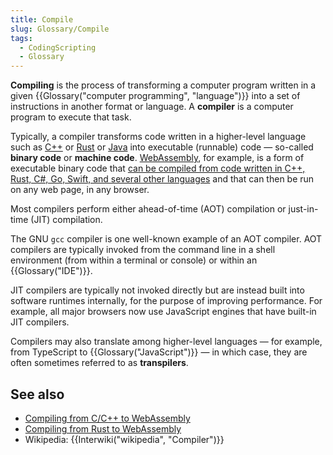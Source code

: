 ```yaml
---
title: Compile
slug: Glossary/Compile
tags:
  - CodingScripting
  - Glossary
---
```

**Compiling** is the process of transforming a computer program written in a given {{Glossary("computer programming", "language")}} into a set of instructions in another format or language. A **compiler** is a computer program to execute that task.

Typically, a compiler transforms code written in a higher-level language such as [C++](https://en.wikipedia.org/wiki/C++) or [Rust](<https://en.wikipedia.org/wiki/Rust_(programming_language)>) or [Java](<https://en.wikipedia.org/wiki/Java_(programming_language)>) into executable (runnable) code — so-called **binary code** or **machine code**. [WebAssembly](/en-US/docs/WebAssembly), for example, is a form of executable binary code that [can be compiled from code written in C++, Rust, C#, Go, Swift, and several other languages](https://webassembly.org/getting-started/developers-guide/) and that can then be run on any web page, in any browser.

Most compilers perform either ahead-of-time (AOT) compilation or just-in-time (JIT) compilation.

The GNU `gcc` compiler is one well-known example of an AOT compiler. AOT compilers are typically invoked from the command line in a shell environment (from within a terminal or console) or within an {{Glossary("IDE")}}.

JIT compilers are typically not invoked directly but are instead built into software runtimes internally, for the purpose of improving performance. For example, all major browsers now use JavaScript engines that have built-in JIT compilers.

Compilers may also translate among higher-level languages — for example, from TypeScript to {{Glossary("JavaScript")}} — in which case, they are often sometimes referred to as **transpilers**.

## See also

- [Compiling from C/C++ to WebAssembly](/en-US/docs/WebAssembly/C_to_wasm)
- [Compiling from Rust to WebAssembly](/en-US/docs/WebAssembly/Rust_to_wasm)
- Wikipedia: {{Interwiki("wikipedia", "Compiler")}}
